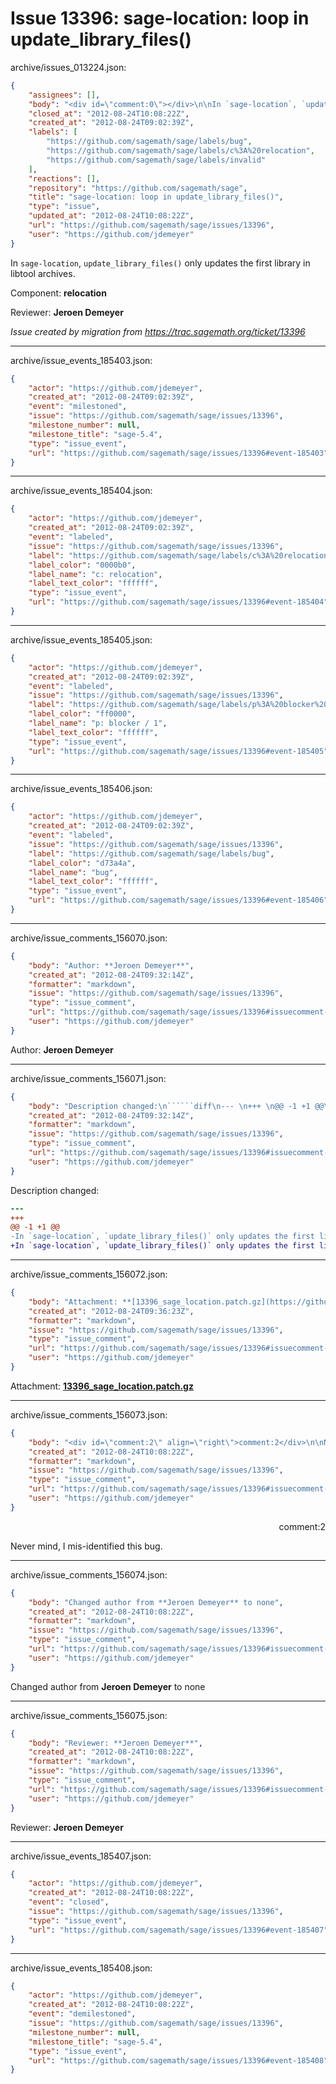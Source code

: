 # Issue 13396: sage-location: loop in update_library_files()

archive/issues_013224.json:
```json
{
    "assignees": [],
    "body": "<div id=\"comment:0\"></div>\n\nIn `sage-location`, `update_library_files()` only updates the first library in libtool archives.\n\nComponent: **relocation**\n\nReviewer: **Jeroen Demeyer**\n\n_Issue created by migration from https://trac.sagemath.org/ticket/13396_\n\n",
    "closed_at": "2012-08-24T10:08:22Z",
    "created_at": "2012-08-24T09:02:39Z",
    "labels": [
        "https://github.com/sagemath/sage/labels/bug",
        "https://github.com/sagemath/sage/labels/c%3A%20relocation",
        "https://github.com/sagemath/sage/labels/invalid"
    ],
    "reactions": [],
    "repository": "https://github.com/sagemath/sage",
    "title": "sage-location: loop in update_library_files()",
    "type": "issue",
    "updated_at": "2012-08-24T10:08:22Z",
    "url": "https://github.com/sagemath/sage/issues/13396",
    "user": "https://github.com/jdemeyer"
}
```
<div id="comment:0"></div>

In `sage-location`, `update_library_files()` only updates the first library in libtool archives.

Component: **relocation**

Reviewer: **Jeroen Demeyer**

_Issue created by migration from https://trac.sagemath.org/ticket/13396_





---

archive/issue_events_185403.json:
```json
{
    "actor": "https://github.com/jdemeyer",
    "created_at": "2012-08-24T09:02:39Z",
    "event": "milestoned",
    "issue": "https://github.com/sagemath/sage/issues/13396",
    "milestone_number": null,
    "milestone_title": "sage-5.4",
    "type": "issue_event",
    "url": "https://github.com/sagemath/sage/issues/13396#event-185403"
}
```



---

archive/issue_events_185404.json:
```json
{
    "actor": "https://github.com/jdemeyer",
    "created_at": "2012-08-24T09:02:39Z",
    "event": "labeled",
    "issue": "https://github.com/sagemath/sage/issues/13396",
    "label": "https://github.com/sagemath/sage/labels/c%3A%20relocation",
    "label_color": "0000b0",
    "label_name": "c: relocation",
    "label_text_color": "ffffff",
    "type": "issue_event",
    "url": "https://github.com/sagemath/sage/issues/13396#event-185404"
}
```



---

archive/issue_events_185405.json:
```json
{
    "actor": "https://github.com/jdemeyer",
    "created_at": "2012-08-24T09:02:39Z",
    "event": "labeled",
    "issue": "https://github.com/sagemath/sage/issues/13396",
    "label": "https://github.com/sagemath/sage/labels/p%3A%20blocker%20/%201",
    "label_color": "ff0000",
    "label_name": "p: blocker / 1",
    "label_text_color": "ffffff",
    "type": "issue_event",
    "url": "https://github.com/sagemath/sage/issues/13396#event-185405"
}
```



---

archive/issue_events_185406.json:
```json
{
    "actor": "https://github.com/jdemeyer",
    "created_at": "2012-08-24T09:02:39Z",
    "event": "labeled",
    "issue": "https://github.com/sagemath/sage/issues/13396",
    "label": "https://github.com/sagemath/sage/labels/bug",
    "label_color": "d73a4a",
    "label_name": "bug",
    "label_text_color": "ffffff",
    "type": "issue_event",
    "url": "https://github.com/sagemath/sage/issues/13396#event-185406"
}
```



---

archive/issue_comments_156070.json:
```json
{
    "body": "Author: **Jeroen Demeyer**",
    "created_at": "2012-08-24T09:32:14Z",
    "formatter": "markdown",
    "issue": "https://github.com/sagemath/sage/issues/13396",
    "type": "issue_comment",
    "url": "https://github.com/sagemath/sage/issues/13396#issuecomment-156070",
    "user": "https://github.com/jdemeyer"
}
```

Author: **Jeroen Demeyer**



---

archive/issue_comments_156071.json:
```json
{
    "body": "Description changed:\n``````diff\n--- \n+++ \n@@ -1 +1 @@\n-In `sage-location`, `update_library_files()` only updates the first library in libtool archives.  The solution is essentially replacing an `if` by a `while`.\n+In `sage-location`, `update_library_files()` only updates the first library in libtool archives.\n``````\n",
    "created_at": "2012-08-24T09:32:14Z",
    "formatter": "markdown",
    "issue": "https://github.com/sagemath/sage/issues/13396",
    "type": "issue_comment",
    "url": "https://github.com/sagemath/sage/issues/13396#issuecomment-156071",
    "user": "https://github.com/jdemeyer"
}
```

Description changed:
``````diff
--- 
+++ 
@@ -1 +1 @@
-In `sage-location`, `update_library_files()` only updates the first library in libtool archives.  The solution is essentially replacing an `if` by a `while`.
+In `sage-location`, `update_library_files()` only updates the first library in libtool archives.
``````




---

archive/issue_comments_156072.json:
```json
{
    "body": "Attachment: **[13396_sage_location.patch.gz](https://github.com/sagemath/sage/files/ticket13396/13396_sage_location.patch.gz)**",
    "created_at": "2012-08-24T09:36:23Z",
    "formatter": "markdown",
    "issue": "https://github.com/sagemath/sage/issues/13396",
    "type": "issue_comment",
    "url": "https://github.com/sagemath/sage/issues/13396#issuecomment-156072",
    "user": "https://github.com/jdemeyer"
}
```

Attachment: **[13396_sage_location.patch.gz](https://github.com/sagemath/sage/files/ticket13396/13396_sage_location.patch.gz)**



---

archive/issue_comments_156073.json:
```json
{
    "body": "<div id=\"comment:2\" align=\"right\">comment:2</div>\n\nNever mind, I mis-identified this bug.",
    "created_at": "2012-08-24T10:08:22Z",
    "formatter": "markdown",
    "issue": "https://github.com/sagemath/sage/issues/13396",
    "type": "issue_comment",
    "url": "https://github.com/sagemath/sage/issues/13396#issuecomment-156073",
    "user": "https://github.com/jdemeyer"
}
```

<div id="comment:2" align="right">comment:2</div>

Never mind, I mis-identified this bug.



---

archive/issue_comments_156074.json:
```json
{
    "body": "Changed author from **Jeroen Demeyer** to none",
    "created_at": "2012-08-24T10:08:22Z",
    "formatter": "markdown",
    "issue": "https://github.com/sagemath/sage/issues/13396",
    "type": "issue_comment",
    "url": "https://github.com/sagemath/sage/issues/13396#issuecomment-156074",
    "user": "https://github.com/jdemeyer"
}
```

Changed author from **Jeroen Demeyer** to none



---

archive/issue_comments_156075.json:
```json
{
    "body": "Reviewer: **Jeroen Demeyer**",
    "created_at": "2012-08-24T10:08:22Z",
    "formatter": "markdown",
    "issue": "https://github.com/sagemath/sage/issues/13396",
    "type": "issue_comment",
    "url": "https://github.com/sagemath/sage/issues/13396#issuecomment-156075",
    "user": "https://github.com/jdemeyer"
}
```

Reviewer: **Jeroen Demeyer**



---

archive/issue_events_185407.json:
```json
{
    "actor": "https://github.com/jdemeyer",
    "created_at": "2012-08-24T10:08:22Z",
    "event": "closed",
    "issue": "https://github.com/sagemath/sage/issues/13396",
    "type": "issue_event",
    "url": "https://github.com/sagemath/sage/issues/13396#event-185407"
}
```



---

archive/issue_events_185408.json:
```json
{
    "actor": "https://github.com/jdemeyer",
    "created_at": "2012-08-24T10:08:22Z",
    "event": "demilestoned",
    "issue": "https://github.com/sagemath/sage/issues/13396",
    "milestone_number": null,
    "milestone_title": "sage-5.4",
    "type": "issue_event",
    "url": "https://github.com/sagemath/sage/issues/13396#event-185408"
}
```
